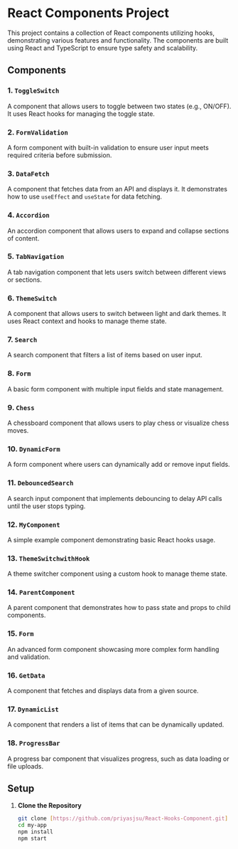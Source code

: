 # React Components Project

This project contains a collection of React components utilizing hooks, demonstrating various features and functionality. The components are built using React and TypeScript to ensure type safety and scalability.

## Components

### 1. `ToggleSwitch`
A component that allows users to toggle between two states (e.g., ON/OFF). It uses React hooks for managing the toggle state.

### 2. `FormValidation`
A form component with built-in validation to ensure user input meets required criteria before submission.

### 3. `DataFetch`
A component that fetches data from an API and displays it. It demonstrates how to use `useEffect` and `useState` for data fetching.

### 4. `Accordion`
An accordion component that allows users to expand and collapse sections of content.

### 5. `TabNavigation`
A tab navigation component that lets users switch between different views or sections.

### 6. `ThemeSwitch`
A component that allows users to switch between light and dark themes. It uses React context and hooks to manage theme state.

### 7. `Search`
A search component that filters a list of items based on user input.

### 8. `Form`
A basic form component with multiple input fields and state management.

### 9. `Chess`
A chessboard component that allows users to play chess or visualize chess moves.

### 10. `DynamicForm`
A form component where users can dynamically add or remove input fields.

### 11. `DebouncedSearch`
A search input component that implements debouncing to delay API calls until the user stops typing.

### 12. `MyComponent`
A simple example component demonstrating basic React hooks usage.

### 13. `ThemeSwitchwithHook`
A theme switcher component using a custom hook to manage theme state.

### 14. `ParentComponent`
A parent component that demonstrates how to pass state and props to child components.

### 15. `Form`
An advanced form component showcasing more complex form handling and validation.

### 16. `GetData`
A component that fetches and displays data from a given source.

### 17. `DynamicList`
A component that renders a list of items that can be dynamically updated.

### 18. `ProgressBar`
A progress bar component that visualizes progress, such as data loading or file uploads.

## Setup

1. **Clone the Repository**

   ```bash
   git clone [https://github.com/priyasjsu/React-Hooks-Component.git]
   cd my-app
   npm install
   npm start
